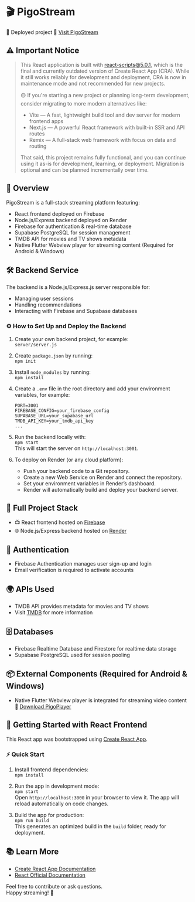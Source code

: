 # 🎬 PigoStream
  
🎉 Deployed project 🔗 [Visit PigoStream](https://pigostream-site.web.app/)

## ⚠️ Important Notice

> This React application is built with react-scripts@5.0.1, which is the final and currently outdated version of Create React App (CRA).
While it still works reliably for development and deployment, CRA is now in maintenance mode and not recommended for new projects.
>
> 🟡 If you're starting a new project or planning long-term development, consider migrating to more modern alternatives like:
> - Vite — A fast, lightweight build tool and dev server for modern frontend apps
> - Next.js — A powerful React framework with built-in SSR and API routes
> - Remix — A full-stack web framework with focus on data and routing
>
> That said, this project remains fully functional, and you can continue using it as-is for development, learning, or deployment.
> Migration is optional and can be planned incrementally over time.

## 🧾 Overview

PigoStream is a full-stack streaming platform featuring:

- React frontend deployed on Firebase  
- Node.js/Express backend deployed on Render  
- Firebase for authentication & real-time database  
- Supabase PostgreSQL for session management  
- TMDB API for movies and TV shows metadata  
- Native Flutter Webview player for streaming content (Required for Android & Windows)

## 🛠️ Backend Service

The backend is a Node.js/Express.js server responsible for:

- Managing user sessions
- Handling recommendations
- Interacting with Firebase and Supabase databases

### ⚙️ How to Set Up and Deploy the Backend

1. Create your own backend project, for example:  
   `server/server.js`

2. Create `package.json` by running:  
   `npm init`
   
4. Install `node_modules` by running:  
   `npm install`

5. Create a `.env` file in the root directory and add your environment variables, for example:  
   ```env
   PORT=3001  
   FIREBASE_CONFIG=your_firebase_config  
   SUPABASE_URL=your_supabase_url    
   TMDB_API_KEY=your_tmdb_api_key    
   ...
   ```

6. Run the backend locally with:  
   `npm start`  
   This will start the server on `http://localhost:3001`.

7. To deploy on Render (or any cloud platform):  
   - Push your backend code to a Git repository.  
   - Create a new Web Service on Render and connect the repository.  
   - Set your environment variables in Render’s dashboard.  
   - Render will automatically build and deploy your backend server.

## 🧱 Full Project Stack

- 📺 React frontend hosted on [Firebase](https://firebase.google.com/)  
- 🌐 Node.js/Express backend hosted on [Render](https://dashboard.render.com/)

## 🔐 Authentication

- Firebase Authentication manages user sign-up and login  
- Email verification is required to activate accounts

## 🌍 APIs Used

- TMDB API provides metadata for movies and TV shows  
- Visit [TMDB](https://www.themoviedb.org/) for more information

## 🗄️ Databases

- Firebase Realtime Database and Firestore for realtime data storage  
- Supabase PostgreSQL used for session pooling

## 📦 External Components (Required for Android & Windows)

- Native Flutter Webview player is integrated for streaming video content 🔗 [Download PigoPlayer](https://pigostream-site.web.app/pigostore)

## 🚀 Getting Started with React Frontend

This React app was bootstrapped using [Create React App](https://github.com/facebook/create-react-app).

### ⚡ Quick Start

1. Install frontend dependencies:  
   `npm install`

2. Run the app in development mode:  
   `npm start`  
   Open `http://localhost:3000` in your browser to view it. The app will reload automatically on code changes.

3. Build the app for production:  
   `npm run build`  
   This generates an optimized build in the `build` folder, ready for deployment.

## 📚 Learn More

- [Create React App Documentation](https://facebook.github.io/create-react-app/docs/getting-started)  
- [React Official Documentation](https://reactjs.org/)

Feel free to contribute or ask questions.  
Happy streaming! 🚀
